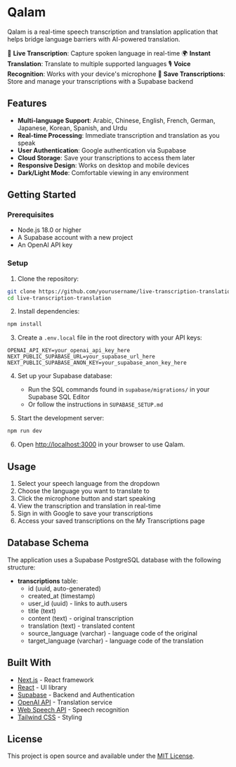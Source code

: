 # Qalam

Qalam is a real-time speech transcription and translation application that helps bridge language barriers with AI-powered translation.

📝 **Live Transcription**: Capture spoken language in real-time
🌍 **Instant Translation**: Translate to multiple supported languages
🎙️ **Voice Recognition**: Works with your device's microphone
💾 **Save Transcriptions**: Store and manage your transcriptions with a Supabase backend

## Features

- **Multi-language Support**: Arabic, Chinese, English, French, German, Japanese, Korean, Spanish, and Urdu
- **Real-time Processing**: Immediate transcription and translation as you speak
- **User Authentication**: Google authentication via Supabase
- **Cloud Storage**: Save your transcriptions to access them later
- **Responsive Design**: Works on desktop and mobile devices
- **Dark/Light Mode**: Comfortable viewing in any environment

## Getting Started

### Prerequisites

- Node.js 18.0 or higher
- A Supabase account with a new project
- An OpenAI API key

### Setup

1. Clone the repository:
```bash
git clone https://github.com/yourusername/live-transcription-translation.git
cd live-transcription-translation
```

2. Install dependencies:
```bash
npm install
```

3. Create a `.env.local` file in the root directory with your API keys:
```
OPENAI_API_KEY=your_openai_api_key_here
NEXT_PUBLIC_SUPABASE_URL=your_supabase_url_here
NEXT_PUBLIC_SUPABASE_ANON_KEY=your_supabase_anon_key_here
```

4. Set up your Supabase database:
   - Run the SQL commands found in `supabase/migrations/` in your Supabase SQL Editor
   - Or follow the instructions in `SUPABASE_SETUP.md`

5. Start the development server:
```bash
npm run dev
```

6. Open [http://localhost:3000](http://localhost:3000) in your browser to use Qalam.

## Usage

1. Select your speech language from the dropdown
2. Choose the language you want to translate to
3. Click the microphone button and start speaking
4. View the transcription and translation in real-time
5. Sign in with Google to save your transcriptions
6. Access your saved transcriptions on the My Transcriptions page

## Database Schema

The application uses a Supabase PostgreSQL database with the following structure:

- **transcriptions** table:
  - id (uuid, auto-generated)
  - created_at (timestamp)
  - user_id (uuid) - links to auth.users
  - title (text)
  - content (text) - original transcription
  - translation (text) - translated content
  - source_language (varchar) - language code of the original
  - target_language (varchar) - language code of the translation

## Built With

- [Next.js](https://nextjs.org/) - React framework
- [React](https://react.dev/) - UI library
- [Supabase](https://supabase.com/) - Backend and Authentication
- [OpenAI API](https://openai.com/api/) - Translation service
- [Web Speech API](https://developer.mozilla.org/en-US/docs/Web/API/Web_Speech_API) - Speech recognition
- [Tailwind CSS](https://tailwindcss.com/) - Styling

## License

This project is open source and available under the [MIT License](LICENSE).
